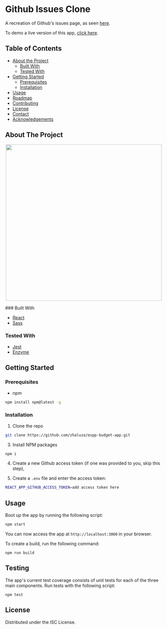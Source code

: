 # Github Issues Clone

A recreation of Github's issues page, as seen
[here](https://github.com/facebook/react/issues).

To demo a live version of this app,
[click here](https://flamboyant-leakey-d44728.netlify.app/).

<!-- TABLE OF CONTENTS -->

## Table of Contents

-   [About the Project](#about-the-project)
    -   [Built With](#built-with)
    -   [Tested With](#tested-with)
-   [Getting Started](#getting-started)
    -   [Prerequisites](#prerequisites)
    -   [Installation](#installation)
-   [Usage](#usage)
-   [Roadmap](#roadmap)
-   [Contributing](#contributing)
-   [License](#license)
-   [Contact](#contact)
-   [Acknowledgements](#acknowledgements)

<!-- ABOUT THE PROJECT -->

## About The Project

<p align="center">
    <img width="500" src="https://github.com/zhaluza/espp-budget-app/blob/master/screenshots/screenshot1?raw=true">
</p>
### Built With

-   [React](https://reactjs.org/)
-   [Sass](https://sass-lang.com/)

### Tested With

-   [Jest](https://jestjs.io/)
-   [Enzyme](https://enzymejs.github.io/enzyme/)
<!-- GETTING STARTED -->

## Getting Started

### Prerequisites

-   npm

```sh
npm install npm@latest -g
```

### Installation

1. Clone the repo

```sh
git clone https://github.com/zhaluza/espp-budget-app.git
```

3. Install NPM packages

```sh
npm i
```

4. Create a new Github access token (if one was provided to you, skip this step),

5. Create a `.env` file and enter the access token:

```sh
REACT_APP_GITHUB_ACCESS_TOKEN=add access token here
```

<!-- USAGE EXAMPLES -->

## Usage

Boot up the app by running the following script:

```sh
npm start
```

You can now access the app at `http://localhost:3000` in your browser.

To create a build, run the following
command:

```
npm run build
```

## Testing

The app's current test coverage consists of unit tests for each of the three
main components. Run tests with the following script:

```
npm test
```

## License

Distributed under the ISC License.
